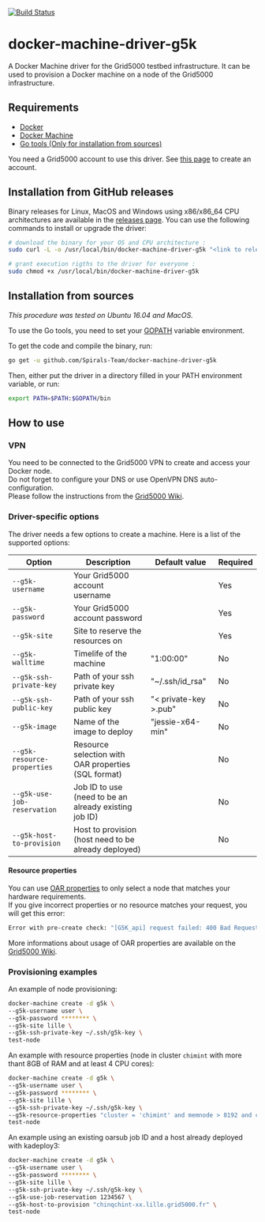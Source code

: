 [![Build Status](https://travis-ci.org/Spirals-Team/docker-machine-driver-g5k.svg)](https://travis-ci.org/Spirals-Team/docker-machine-driver-g5k)

# docker-machine-driver-g5k
A Docker Machine driver for the Grid5000 testbed infrastructure. It can be used to provision a Docker machine on a node of the Grid5000 infrastructure.

## Requirements
* [Docker](https://www.docker.com/products/overview#/install_the_platform)
* [Docker Machine](https://docs.docker.com/machine/install-machine)
* [Go tools (Only for installation from sources)](https://golang.org/doc/install)

You need a Grid5000 account to use this driver. See [this page](https://www.grid5000.fr/mediawiki/index.php/Grid5000:Get_an_account) to create an account.

## Installation from GitHub releases
Binary releases for Linux, MacOS and Windows using x86/x86_64 CPU architectures are available in the [releases page](https://github.com/Spirals-Team/docker-machine-driver-g5k/releases).
You can use the following commands to install or upgrade the driver:
```bash
# download the binary for your OS and CPU architecture :
sudo curl -L -o /usr/local/bin/docker-machine-driver-g5k "<link to release>"

# grant execution rigths to the driver for everyone :
sudo chmod +x /usr/local/bin/docker-machine-driver-g5k
```

## Installation from sources
*This procedure was tested on Ubuntu 16.04 and MacOS.*

To use the Go tools, you need to set your [GOPATH](https://golang.org/doc/code.html#GOPATH) variable environment.

To get the code and compile the binary, run:
```bash
go get -u github.com/Spirals-Team/docker-machine-driver-g5k
```

Then, either put the driver in a directory filled in your PATH environment variable, or run:
```bash
export PATH=$PATH:$GOPATH/bin
```

## How to use

### VPN
You need to be connected to the Grid5000 VPN to create and access your Docker node.  
Do not forget to configure your DNS or use OpenVPN DNS auto-configuration.  
Please follow the instructions from the [Grid5000 Wiki](https://www.grid5000.fr/mediawiki/index.php/VPN).

### Driver-specific options
The driver needs a few options to create a machine. Here is a list of the supported options:

|            Option            |                       Description                       |     Default value     |  Required  |
|------------------------------|---------------------------------------------------------|-----------------------|------------|
| `--g5k-username`             | Your Grid5000 account username                          |                       | Yes        |
| `--g5k-password`             | Your Grid5000 account password                          |                       | Yes        |
| `--g5k-site`                 | Site to reserve the resources on                        |                       | Yes        |
| `--g5k-walltime`             | Timelife of the machine                                 | "1:00:00"             | No         |
| `--g5k-ssh-private-key`      | Path of your ssh private key                            | "~/.ssh/id_rsa"       | No         |
| `--g5k-ssh-public-key`       | Path of your ssh public key                             | "< private-key >.pub" | No         |
| `--g5k-image`                | Name of the image to deploy                             | "jessie-x64-min"      | No         |
| `--g5k-resource-properties`  | Resource selection with OAR properties (SQL format)     |                       | No         |
| `--g5k-use-job-reservation`  | Job ID to use (need to be an already existing job ID)   |                       | No         |
| `--g5k-host-to-provision`    | Host to provision (host need to be already deployed)    |                       | No         |

#### Resource properties
You can use [OAR properties](http://oar.imag.fr/docs/2.5/user/usecases.html#using-properties) to only select a node that matches your hardware requirements.  
If you give incorrect properties or no resource matches your request, you will get this error:
```bash
Error with pre-create check: "[G5K_api] request failed: 400 Bad Request."
```

More informations about usage of OAR properties are available on the [Grid5000 Wiki](https://www.grid5000.fr/mediawiki/index.php/Advanced_OAR#Other_examples_using_properties).

### Provisioning examples
An example of node provisioning:
```bash
docker-machine create -d g5k \
--g5k-username user \
--g5k-password ******** \
--g5k-site lille \
--g5k-ssh-private-key ~/.ssh/g5k-key \
test-node
```

An example with resource properties (node in cluster `chimint` with more thant 8GB of RAM and at least 4 CPU cores):
```bash
docker-machine create -d g5k \
--g5k-username user \
--g5k-password ******** \
--g5k-site lille \
--g5k-ssh-private-key ~/.ssh/g5k-key \
--g5k-resource-properties "cluster = 'chimint' and memnode > 8192 and cpucore >= 4" \
test-node
```

An example using an existing oarsub job ID and a host already deployed with kadeploy3:
```bash
docker-machine create -d g5k \
--g5k-username user \
--g5k-password ******** \
--g5k-site lille \
--g5k-ssh-private-key ~/.ssh/g5k-key \
--g5k-use-job-reservation 1234567 \
--g5k-host-to-provision "chinqchint-xx.lille.grid5000.fr" \
test-node
``` 
